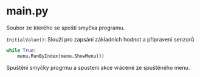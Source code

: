 # main.py
Soubor ze kterého se spoští smyčka programu.

`InitialValue()`: Slouží pro zapsání základních hodnot a připravení senzorů



```py
while True:
    menu.RunByIndex(menu.ShowMenu())
```
Spuštění smyčky progrmu a spusteni akce vrácené ze spuštěného menu.